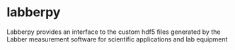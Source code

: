 # labberpy
Labberpy provides an interface to the custom hdf5 files generated by the Labber measurement software for scientific applications and lab equipment
